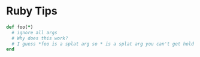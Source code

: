 # Ruby Tips

```ruby
def foo(*)
  # ignore all args
  # Why does this work?
  # I guess *foo is a splat arg so * is a splat arg you can't get hold of
end
```
